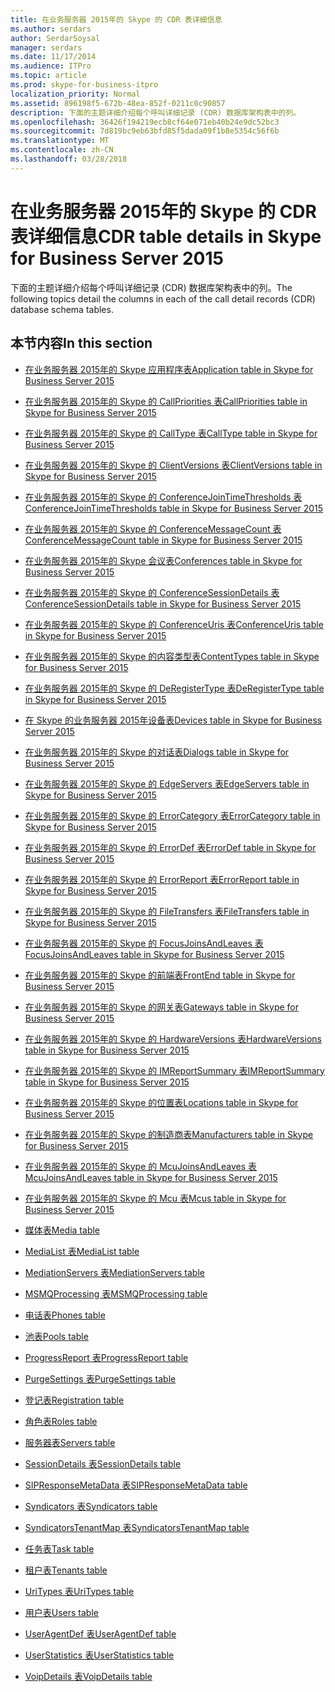 ```yaml
---
title: 在业务服务器 2015年的 Skype 的 CDR 表详细信息
ms.author: serdars
author: SerdarSoysal
manager: serdars
ms.date: 11/17/2014
ms.audience: ITPro
ms.topic: article
ms.prod: skype-for-business-itpro
localization_priority: Normal
ms.assetid: 896198f5-672b-48ea-852f-0211c0c90857
description: 下面的主题详细介绍每个呼叫详细记录 (CDR) 数据库架构表中的列。
ms.openlocfilehash: 36426f194219ecb8cf64e071eb40b24e9dc52bc3
ms.sourcegitcommit: 7d819bc9eb63bfd85f5dada09f1b8e5354c56f6b
ms.translationtype: MT
ms.contentlocale: zh-CN
ms.lasthandoff: 03/28/2018
---
```

# <a name="cdr-table-details-in-skype-for-business-server-2015"></a><span data-ttu-id="541ae-103">在业务服务器 2015年的 Skype 的 CDR 表详细信息</span><span class="sxs-lookup"><span data-stu-id="541ae-103">CDR table details in Skype for Business Server 2015</span></span>
 
<span data-ttu-id="541ae-104">下面的主题详细介绍每个呼叫详细记录 (CDR) 数据库架构表中的列。</span><span class="sxs-lookup"><span data-stu-id="541ae-104">The following topics detail the columns in each of the call detail records (CDR) database schema tables.</span></span>
  
## <a name="in-this-section"></a><span data-ttu-id="541ae-105">本节内容</span><span class="sxs-lookup"><span data-stu-id="541ae-105">In this section</span></span>

- [<span data-ttu-id="541ae-106">在业务服务器 2015年的 Skype 应用程序表</span><span class="sxs-lookup"><span data-stu-id="541ae-106">Application table in Skype for Business Server 2015</span></span>](application.md)
    
- [<span data-ttu-id="541ae-107">在业务服务器 2015年的 Skype 的 CallPriorities 表</span><span class="sxs-lookup"><span data-stu-id="541ae-107">CallPriorities table in Skype for Business Server 2015</span></span>](callpriorities.md)
    
- [<span data-ttu-id="541ae-108">在业务服务器 2015年的 Skype 的 CallType 表</span><span class="sxs-lookup"><span data-stu-id="541ae-108">CallType table in Skype for Business Server 2015</span></span>](calltype.md)
    
- [<span data-ttu-id="541ae-109">在业务服务器 2015年的 Skype 的 ClientVersions 表</span><span class="sxs-lookup"><span data-stu-id="541ae-109">ClientVersions table in Skype for Business Server 2015</span></span>](clientversions.md)
    
- [<span data-ttu-id="541ae-110">在业务服务器 2015年的 Skype 的 ConferenceJoinTimeThresholds 表</span><span class="sxs-lookup"><span data-stu-id="541ae-110">ConferenceJoinTimeThresholds table in Skype for Business Server 2015</span></span>](conferencejointimethresholds.md)
    
- [<span data-ttu-id="541ae-111">在业务服务器 2015年的 Skype 的 ConferenceMessageCount 表</span><span class="sxs-lookup"><span data-stu-id="541ae-111">ConferenceMessageCount table in Skype for Business Server 2015</span></span>](conferencemessagecount.md)
    
- [<span data-ttu-id="541ae-112">在业务服务器 2015年的 Skype 会议表</span><span class="sxs-lookup"><span data-stu-id="541ae-112">Conferences table in Skype for Business Server 2015</span></span>](conferences.md)
    
- [<span data-ttu-id="541ae-113">在业务服务器 2015年的 Skype 的 ConferenceSessionDetails 表</span><span class="sxs-lookup"><span data-stu-id="541ae-113">ConferenceSessionDetails table in Skype for Business Server 2015</span></span>](conferencesessiondetails-0.md)
    
- [<span data-ttu-id="541ae-114">在业务服务器 2015年的 Skype 的 ConferenceUris 表</span><span class="sxs-lookup"><span data-stu-id="541ae-114">ConferenceUris table in Skype for Business Server 2015</span></span>](conferenceuris.md)
    
- [<span data-ttu-id="541ae-115">在业务服务器 2015年的 Skype 的内容类型表</span><span class="sxs-lookup"><span data-stu-id="541ae-115">ContentTypes table in Skype for Business Server 2015</span></span>](contenttypes.md)
    
- [<span data-ttu-id="541ae-116">在业务服务器 2015年的 Skype 的 DeRegisterType 表</span><span class="sxs-lookup"><span data-stu-id="541ae-116">DeRegisterType table in Skype for Business Server 2015</span></span>](deregistertype.md)
    
- [<span data-ttu-id="541ae-117">在 Skype 的业务服务器 2015年设备表</span><span class="sxs-lookup"><span data-stu-id="541ae-117">Devices table in Skype for Business Server 2015</span></span>](devices.md)
    
- [<span data-ttu-id="541ae-118">在业务服务器 2015年的 Skype 的对话表</span><span class="sxs-lookup"><span data-stu-id="541ae-118">Dialogs table in Skype for Business Server 2015</span></span>](dialogs.md)
    
- [<span data-ttu-id="541ae-119">在业务服务器 2015年的 Skype 的 EdgeServers 表</span><span class="sxs-lookup"><span data-stu-id="541ae-119">EdgeServers table in Skype for Business Server 2015</span></span>](edgeservers.md)
    
- [<span data-ttu-id="541ae-120">在业务服务器 2015年的 Skype 的 ErrorCategory 表</span><span class="sxs-lookup"><span data-stu-id="541ae-120">ErrorCategory table in Skype for Business Server 2015</span></span>](errorcategory.md)
    
- [<span data-ttu-id="541ae-121">在业务服务器 2015年的 Skype 的 ErrorDef 表</span><span class="sxs-lookup"><span data-stu-id="541ae-121">ErrorDef table in Skype for Business Server 2015</span></span>](errordef.md)
    
- [<span data-ttu-id="541ae-122">在业务服务器 2015年的 Skype 的 ErrorReport 表</span><span class="sxs-lookup"><span data-stu-id="541ae-122">ErrorReport table in Skype for Business Server 2015</span></span>](errorreport.md)
    
- [<span data-ttu-id="541ae-123">在业务服务器 2015年的 Skype 的 FileTransfers 表</span><span class="sxs-lookup"><span data-stu-id="541ae-123">FileTransfers table in Skype for Business Server 2015</span></span>](filetransfers-0.md)
    
- [<span data-ttu-id="541ae-124">在业务服务器 2015年的 Skype 的 FocusJoinsAndLeaves 表</span><span class="sxs-lookup"><span data-stu-id="541ae-124">FocusJoinsAndLeaves table in Skype for Business Server 2015</span></span>](focusjoinsandleaves.md)
    
- [<span data-ttu-id="541ae-125">在业务服务器 2015年的 Skype 的前端表</span><span class="sxs-lookup"><span data-stu-id="541ae-125">FrontEnd table in Skype for Business Server 2015</span></span>](frontend.md)
    
- [<span data-ttu-id="541ae-126">在业务服务器 2015年的 Skype 的网关表</span><span class="sxs-lookup"><span data-stu-id="541ae-126">Gateways table in Skype for Business Server 2015</span></span>](gateways.md)
    
- [<span data-ttu-id="541ae-127">在业务服务器 2015年的 Skype 的 HardwareVersions 表</span><span class="sxs-lookup"><span data-stu-id="541ae-127">HardwareVersions table in Skype for Business Server 2015</span></span>](hardwareversions.md)
    
- [<span data-ttu-id="541ae-128">在业务服务器 2015年的 Skype 的 IMReportSummary 表</span><span class="sxs-lookup"><span data-stu-id="541ae-128">IMReportSummary table in Skype for Business Server 2015</span></span>](imreportsummary.md)
    
- [<span data-ttu-id="541ae-129">在业务服务器 2015年的 Skype 的位置表</span><span class="sxs-lookup"><span data-stu-id="541ae-129">Locations table in Skype for Business Server 2015</span></span>](locations.md)
    
- [<span data-ttu-id="541ae-130">在业务服务器 2015年的 Skype 的制造商表</span><span class="sxs-lookup"><span data-stu-id="541ae-130">Manufacturers table in Skype for Business Server 2015</span></span>](manufacturers.md)
    
- [<span data-ttu-id="541ae-131">在业务服务器 2015年的 Skype 的 McuJoinsAndLeaves 表</span><span class="sxs-lookup"><span data-stu-id="541ae-131">McuJoinsAndLeaves table in Skype for Business Server 2015</span></span>](mcujoinsandleaves.md)
    
- [<span data-ttu-id="541ae-132">在业务服务器 2015年的 Skype 的 Mcu 表</span><span class="sxs-lookup"><span data-stu-id="541ae-132">Mcus table in Skype for Business Server 2015</span></span>](mcus.md)
    
- [<span data-ttu-id="541ae-133">媒体表</span><span class="sxs-lookup"><span data-stu-id="541ae-133">Media table</span></span>](media.md)
    
- [<span data-ttu-id="541ae-134">MediaList 表</span><span class="sxs-lookup"><span data-stu-id="541ae-134">MediaList table</span></span>](medialist.md)
    
- [<span data-ttu-id="541ae-135">MediationServers 表</span><span class="sxs-lookup"><span data-stu-id="541ae-135">MediationServers table</span></span>](mediationservers.md)
    
- [<span data-ttu-id="541ae-136">MSMQProcessing 表</span><span class="sxs-lookup"><span data-stu-id="541ae-136">MSMQProcessing table</span></span>](msmqprocessing.md)
    
- [<span data-ttu-id="541ae-137">电话表</span><span class="sxs-lookup"><span data-stu-id="541ae-137">Phones table</span></span>](phones.md)
    
- [<span data-ttu-id="541ae-138">池表</span><span class="sxs-lookup"><span data-stu-id="541ae-138">Pools table</span></span>](pools.md)
    
- [<span data-ttu-id="541ae-139">ProgressReport 表</span><span class="sxs-lookup"><span data-stu-id="541ae-139">ProgressReport table</span></span>](progressreport.md)
    
- [<span data-ttu-id="541ae-140">PurgeSettings 表</span><span class="sxs-lookup"><span data-stu-id="541ae-140">PurgeSettings table</span></span>](purgesettings.md)
    
- [<span data-ttu-id="541ae-141">登记表</span><span class="sxs-lookup"><span data-stu-id="541ae-141">Registration table</span></span>](registration.md)
    
- [<span data-ttu-id="541ae-142">角色表</span><span class="sxs-lookup"><span data-stu-id="541ae-142">Roles table</span></span>](roles.md)
    
- [<span data-ttu-id="541ae-143">服务器表</span><span class="sxs-lookup"><span data-stu-id="541ae-143">Servers table</span></span>](servers.md)
    
- [<span data-ttu-id="541ae-144">SessionDetails 表</span><span class="sxs-lookup"><span data-stu-id="541ae-144">SessionDetails table</span></span>](sessiondetails.md)
    
- [<span data-ttu-id="541ae-145">SIPResponseMetaData 表</span><span class="sxs-lookup"><span data-stu-id="541ae-145">SIPResponseMetaData table</span></span>](sipresponsemetadata.md)
    
- [<span data-ttu-id="541ae-146">Syndicators 表</span><span class="sxs-lookup"><span data-stu-id="541ae-146">Syndicators table</span></span>](syndicators.md)
    
- [<span data-ttu-id="541ae-147">SyndicatorsTenantMap 表</span><span class="sxs-lookup"><span data-stu-id="541ae-147">SyndicatorsTenantMap table</span></span>](syndicatorstenantmap.md)
    
- [<span data-ttu-id="541ae-148">任务表</span><span class="sxs-lookup"><span data-stu-id="541ae-148">Task table</span></span>](task.md)
    
- [<span data-ttu-id="541ae-149">租户表</span><span class="sxs-lookup"><span data-stu-id="541ae-149">Tenants table</span></span>](tenants.md)
    
- [<span data-ttu-id="541ae-150">UriTypes 表</span><span class="sxs-lookup"><span data-stu-id="541ae-150">UriTypes table</span></span>](uritypes.md)
    
- [<span data-ttu-id="541ae-151">用户表</span><span class="sxs-lookup"><span data-stu-id="541ae-151">Users table</span></span>](users.md)
    
- [<span data-ttu-id="541ae-152">UserAgentDef 表</span><span class="sxs-lookup"><span data-stu-id="541ae-152">UserAgentDef table</span></span>](useragentdef.md)
    
- [<span data-ttu-id="541ae-153">UserStatistics 表</span><span class="sxs-lookup"><span data-stu-id="541ae-153">UserStatistics table</span></span>](userstatistics.md)
    
- [<span data-ttu-id="541ae-154">VoipDetails 表</span><span class="sxs-lookup"><span data-stu-id="541ae-154">VoipDetails table</span></span>](voipdetails-0.md)
    

